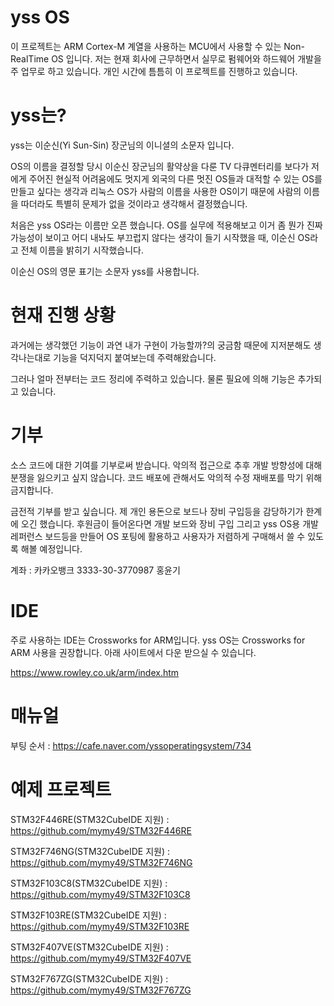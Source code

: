 # yss OS
이 프로젝트는 ARM Cortex-M 계열을 사용하는 MCU에서 사용할 수 있는 Non-RealTime OS 입니다. 저는 현재 회사에 근무하면서 실무로 펌웨어와 하드웨어 개발을 주 업무로 하고 있습니다. 개인 시간에 틈틈히 이 프로젝트를 진행하고 있습니다.

# yss는?
yss는 이순신(Yi Sun-Sin) 장군님의 이니셜의 소문자 입니다. 

OS의 이름을 결정할 당시 이순신 장군님의 활약상을 다룬 TV 다큐멘터리를 보다가 저에게 주어진 현실적 어려움에도
멋지게 외국의 다른 멋진 OS들과 대적할 수 있는 OS를 만들고 싶다는 생각과 리눅스 OS가 사람의 이름을 사용한 OS이기 때문에
사람의 이름을 따더라도 특별히 문제가 없을 것이라고 생각해서 결정했습니다.

처음은 yss OS라는 이름만 오픈 했습니다. OS를 실무에 적용해보고 이거 좀 뭔가 진짜 가능성이 보이고 어디 내놔도 부끄럽지 않다는
생각이 들기 시작했을 때, 이순신 OS라고 전체 이름을 밝히기 시작했습니다.

이순신 OS의 영문 표기는 소문자 yss를 사용합니다.

# 현재 진행 상황
과거에는 생각했던 기능이 과연 내가 구현이 가능할까?의 궁금함 때문에 지저분해도 생각나는대로 기능을 덕지덕지 붙여보는데 주력해왔습니다.

그러나 얼마 전부터는 코드 정리에 주력하고 있습니다. 물론 필요에 의해 기능은 추가되고 있습니다. 

# 기부
소스 코드에 대한 기여를 기부로써 받습니다. 악의적 접근으로 추후 개발 방향성에 대해 분쟁을 잃으키고 싶지 않습니다.
코드 배포에 관해서도 악의적 수정 재배포를 막기 위해 금지합니다.

금전적 기부를 받고 싶습니다. 제 개인 용돈으로 보드나 장비 구입등을 감당하기가 한계에 오긴 했습니다.
후원금이 들어온다면 개발 보드와 장비 구입 그리고 yss OS용 개발 레퍼런스 보드등을 만들어 OS 포팅에 활용하고 사용자가 저렴하게 구매해서 쓸 수 있도록 해볼 예정입니다.

계좌 : 카카오뱅크 3333-30-3770987 홍윤기

# IDE
주로 사용하는 IDE는 Crossworks for ARM입니다. yss OS는 Crossworks for ARM 사용을 권장합니다. 아래 사이트에서 다운 받으실 수 있습니다.

https://www.rowley.co.uk/arm/index.htm

# 매뉴얼

부팅 순서 : https://cafe.naver.com/yssoperatingsystem/734

# 예제 프로젝트

STM32F446RE(STM32CubeIDE 지원) : https://github.com/mymy49/STM32F446RE

STM32F746NG(STM32CubeIDE 지원) : https://github.com/mymy49/STM32F746NG

STM32F103C8(STM32CubeIDE 지원) : https://github.com/mymy49/STM32F103C8

STM32F103RE(STM32CubeIDE 지원) : https://github.com/mymy49/STM32F103RE

STM32F407VE(STM32CubeIDE 지원) : https://github.com/mymy49/STM32F407VE

STM32F767ZG(STM32CubeIDE 지원) : https://github.com/mymy49/STM32F767ZG

